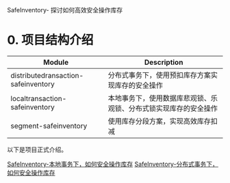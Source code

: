 SafeInventory- 探讨如何高效安全操作库存
# 0. 项目结构介绍
| Module                              | Description                                 |
|-------------------------------------|---------------------------------------------|
| distributedransaction-safeinventory | 分布式事务下，使用预扣库存方案实现库存的安全操作                    |
| localtransaction-safeinventory      | 本地事务下，使用数据库悲观锁、乐观锁、分布式锁实现库存的安全操作            |
| segment-safeinventory               | 使用库存分段方案，实现高效库存扣减                           |

以下是项目正式介绍。

[SafeInventory-本地事务下，如何安全操作库存](https://sunyan.xyz/ca1e509/)
[SafeInventory-分布式事务下，如何安全操作库存](https://sunyan.xyz/a5120d74/)

